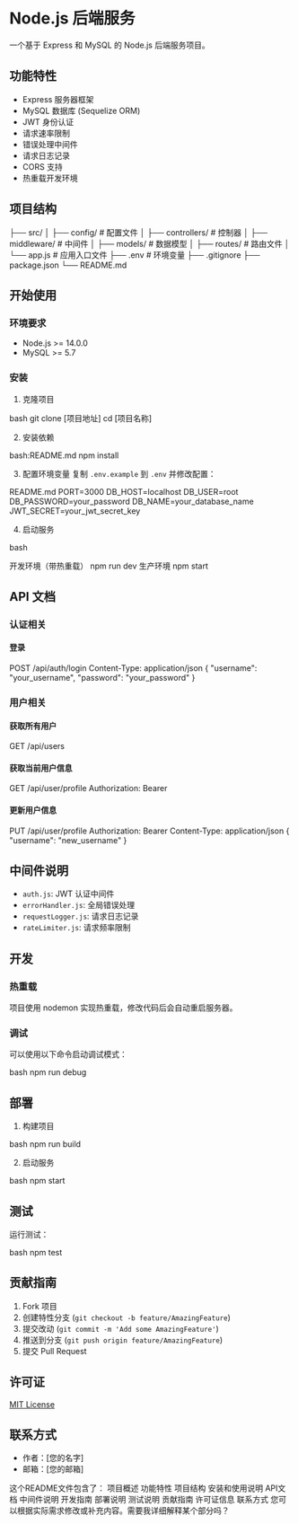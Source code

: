 # Node.js 后端服务

一个基于 Express 和 MySQL 的 Node.js 后端服务项目。

## 功能特性

- Express 服务器框架
- MySQL 数据库 (Sequelize ORM)
- JWT 身份认证
- 请求速率限制
- 错误处理中间件
- 请求日志记录
- CORS 支持
- 热重载开发环境

## 项目结构

├── src/
│ ├── config/ # 配置文件
│ ├── controllers/ # 控制器
│ ├── middleware/ # 中间件
│ ├── models/ # 数据模型
│ ├── routes/ # 路由文件
│ └── app.js # 应用入口文件
├── .env # 环境变量
├── .gitignore
├── package.json
└── README.md

## 开始使用

### 环境要求

- Node.js >= 14.0.0
- MySQL >= 5.7

### 安装

1. 克隆项目

bash
git clone [项目地址]
cd [项目名称]

2. 安装依赖

bash:README.md
npm install

3. 配置环境变量
复制 `.env.example` 到 `.env` 并修改配置：

README.md
PORT=3000
DB_HOST=localhost
DB_USER=root
DB_PASSWORD=your_password
DB_NAME=your_database_name
JWT_SECRET=your_jwt_secret_key

4. 启动服务

bash

开发环境（带热重载）
npm run dev
生产环境
npm start

## API 文档

### 认证相关

#### 登录

POST /api/auth/login
Content-Type: application/json
{
"username": "your_username",
"password": "your_password"
}

### 用户相关

#### 获取所有用户

GET /api/users

#### 获取当前用户信息

GET /api/user/profile
Authorization: Bearer <token>

#### 更新用户信息

PUT /api/user/profile
Authorization: Bearer <token>
Content-Type: application/json
{
"username": "new_username"
}

## 中间件说明

- `auth.js`: JWT 认证中间件
- `errorHandler.js`: 全局错误处理
- `requestLogger.js`: 请求日志记录
- `rateLimiter.js`: 请求频率限制

## 开发

### 热重载

项目使用 nodemon 实现热重载，修改代码后会自动重启服务器。

### 调试

可以使用以下命令启动调试模式：

bash
npm run debug

## 部署

1. 构建项目

bash
npm run build

2. 启动服务

bash
npm start

## 测试

运行测试：

bash
npm test

## 贡献指南

1. Fork 项目
2. 创建特性分支 (`git checkout -b feature/AmazingFeature`)
3. 提交改动 (`git commit -m 'Add some AmazingFeature'`)
4. 推送到分支 (`git push origin feature/AmazingFeature`)
5. 提交 Pull Request

## 许可证

[MIT License](LICENSE)

## 联系方式

- 作者：[您的名字]
- 邮箱：[您的邮箱]

这个README文件包含了：
项目概述
功能特性
项目结构
安装和使用说明
API文档
中间件说明
开发指南
部署说明
测试说明
贡献指南
许可证信息
联系方式
您可以根据实际需求修改或补充内容。需要我详细解释某个部分吗？